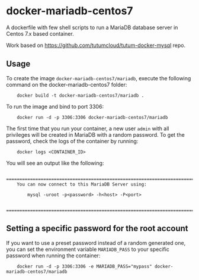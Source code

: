 docker-mariadb-centos7
====================

A dockerfile with few shell scripts to run a MariaDB database server in Centos 7.x based container.

Work based on https://github.com/tutumcloud/tutum-docker-mysql repo.


Usage
-----

To create the image `docker-mariadb-centos7/mariadb`, execute the following command on the docker-mariadb-centos7 folder:

        docker build -t docker-mariadb-centos7/mariadb .

To run the image and bind to port 3306:

        docker run -d -p 3306:3306 docker-mariadb-centos7/mariadb

The first time that you run your container, a new user `admin` with all privileges 
will be created in MariaDB with a random password. To get the password, check the logs
of the container by running:

        docker logs <CONTAINER_ID>

You will see an output like the following:

        ========================================================================
        You can now connect to this MariaDB Server using:

            mysql -uroot -p<password> -h<host> -P<port>

        ========================================================================


Setting a specific password for the root account
-------------------------------------------------

If you want to use a preset password instead of a random generated one, you can
set the environment variable `MARIADB_PASS` to your specific password when running the container:

        docker run -d -p 3306:3306 -e MARIADB_PASS="mypass" docker-mariadb-centos7/mariadb


